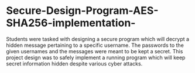 # Secure-Design-Program-AES-SHA256-implementation-
Students were tasked with designing a secure program which will decrypt a hidden message pertaining to a specific username. The passwords to the given usernames and the messages were meant to be kept a secret. This project design was to safely implement a running program which will keep secret information hidden despite various cyber attacks.
